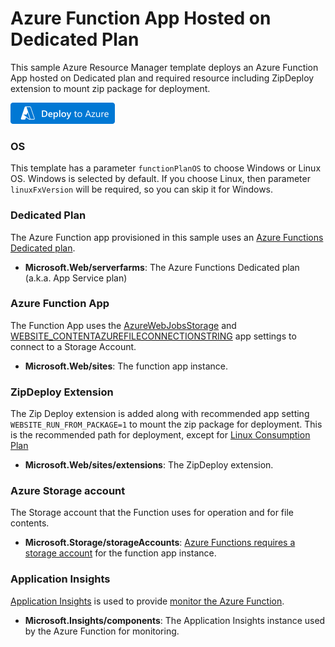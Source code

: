 # Azure Function App Hosted on Dedicated Plan

This sample Azure Resource Manager template deploys an Azure Function App hosted on Dedicated plan and required resource including ZipDeploy extension to mount zip package for deployment.

[![Deploy to Azure](/images/deploytoazure.png)](https://portal.azure.com/#create/Microsoft.Template/uri/https%3A%2F%2Fgithub.com%2FAzure-Samples%2Ffunction-app-arm-templates%2Fblob%2Fmain%2Ffunction-app-dedicated-plan%2Fazuredeploy.json)

### OS

This template has a parameter `functionPlanOS` to choose Windows or Linux OS. Windows is selected by default. If you choose Linux, then parameter `linuxFxVersion` will be required, so you can skip it for Windows.

### Dedicated Plan

The Azure Function app provisioned in this sample uses an [Azure Functions Dedicated plan](https://docs.microsoft.com/en-us/azure/azure-functions/dedicated-plan). 

+ **Microsoft.Web/serverfarms**: The Azure Functions Dedicated plan (a.k.a. App Service plan)

### Azure Function App

The Function App uses the [AzureWebJobsStorage](https://docs.microsoft.com/azure/azure-functions/functions-app-settings#azurewebjobsstorage) and [WEBSITE_CONTENTAZUREFILECONNECTIONSTRING](https://docs.microsoft.com/azure/azure-functions/functions-app-settings#website_contentazurefileconnectionstring) app settings to connect to a Storage Account.

+ **Microsoft.Web/sites**: The function app instance.

### ZipDeploy Extension

The Zip Deploy extension is added along with recommended app setting `WEBSITE_RUN_FROM_PACKAGE=1` to mount the zip package for deployment. This is the recommended path for deployment, except for [Linux Consumption Plan](/function-app-linux-consumption)

+ **Microsoft.Web/sites/extensions**: The ZipDeploy extension.

### Azure Storage account

The Storage account that the Function uses for operation and for file contents. 

+ **Microsoft.Storage/storageAccounts**: [Azure Functions requires a storage account](https://docs.microsoft.com/azure/azure-functions/storage-considerations) for the function app instance.

### Application Insights

[Application Insights](https://docs.microsoft.com/azure/azure-monitor/app/app-insights-overview) is used to provide [monitor the Azure Function](https://docs.microsoft.com/azure/azure-functions/functions-monitoring).

+ **Microsoft.Insights/components**: The Application Insights instance used by the Azure Function for monitoring.
